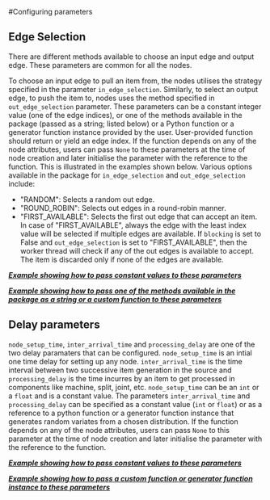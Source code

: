 #Configuring parameters

## Edge Selection

There are different methods available to choose an input edge and output edge. These parameters are common for all the nodes.

To choose an input edge to pull an item from, the nodes utilises the strategy specified in the parameter `in_edge_selection`.  Similarly, to select an output edge, to push the item to, nodes uses the method specified in `out_edge_selection` parameter. These parameters can be a constant integer value (one of the edge indices), or one of the methods available in the package (passed as a string; listed below) or a Python function or a generator function instance provided by the user. User-provided function should return or yield an edge index. If the function depends on any of the node attributes, users can pass `None` to these parameters at the time of node creation and later initialise the parameter with the reference to the function. This is illustrated in the examples shown below. Various options available in the package for `in_edge_selection` and `out_edge_selection` include:

- "RANDOM": Selects a random out edge.
- "ROUND_ROBIN": Selects out edges in a round-robin manner.
- "FIRST_AVAILABLE": Selects the first out edge that can accept an item. In case of "FIRST_AVAILABLE", always the edge with the least index value will be selected if multiple edges are available. If `blocking` is set to False and `out_edge_selection` is set to "FIRST_AVAILABLE", then the worker thread will check if any of the out edges is available to accept. The item is discarded only if none of the edges are available.  


***[Example showing how to pass constant values to these parameters](examples.md/#a-simple-example)***

***[Example showing how to pass one of the methods available in the package as a string or a custom function to these parameters](examples.md/#example-with-a-custom-edge-selction-policy-as-a-function)***


## Delay parameters

`node_setup_time`, `inter_arrival_time` and `processing_delay` are one of the two delay paramaters that can be configured. `node_setup_time` is an intial one time delay for setting up any node. `inter_arrival_time` is the time interval between two successive item generation in the source and `processing_delay` is the time incurres by an item to get processed in components like machine, split, joint, etc. `node_setup_time` can be an `int` or a `float` and is a constant value. The parameters `inter_arrival_time` and `processing_delay` can be specified as a constant value (`int` or `float`) or as a reference to a python function or a generator function instance that generates random variates from a chosen distribution. If the function depends on any of the node attributes, users can pass `None` to this parameter at the time of node creation and later initialise the parameter with the reference to the function.


***[Example showing how to pass constant values to these parameters](examples.md/#a-simple-example)***

***[Example showing how to pass a custom function or generator function instance to these parameters](examples.md/#example-with-delay-as-random-variates)***

